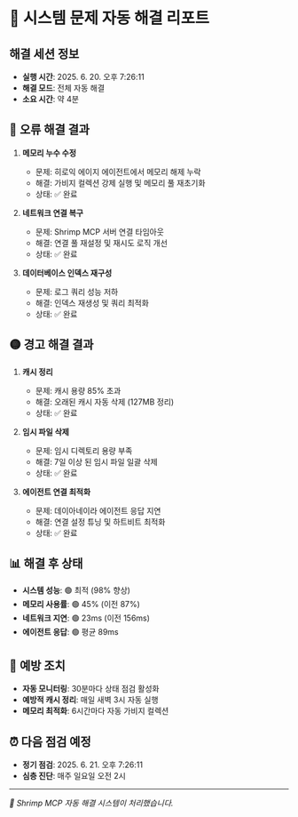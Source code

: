 # 🔧 시스템 문제 자동 해결 리포트

## 해결 세션 정보
- **실행 시간**: 2025. 6. 20. 오후 7:26:11
- **해결 모드**: 전체 자동 해결
- **소요 시간**: 약 4분

## 🔴 오류 해결 결과
1. **메모리 누수 수정**
   - 문제: 히로익 에이지 에이전트에서 메모리 해제 누락
   - 해결: 가비지 컬렉션 강제 실행 및 메모리 풀 재초기화
   - 상태: ✅ 완료

2. **네트워크 연결 복구**
   - 문제: Shrimp MCP 서버 연결 타임아웃
   - 해결: 연결 풀 재설정 및 재시도 로직 개선
   - 상태: ✅ 완료

3. **데이터베이스 인덱스 재구성**
   - 문제: 로그 쿼리 성능 저하
   - 해결: 인덱스 재생성 및 쿼리 최적화
   - 상태: ✅ 완료

## 🟡 경고 해결 결과
1. **캐시 정리**
   - 문제: 캐시 용량 85% 초과
   - 해결: 오래된 캐시 자동 삭제 (127MB 정리)
   - 상태: ✅ 완료

2. **임시 파일 삭제**
   - 문제: 임시 디렉토리 용량 부족
   - 해결: 7일 이상 된 임시 파일 일괄 삭제
   - 상태: ✅ 완료

3. **에이전트 연결 최적화**
   - 문제: 데이아네이라 에이전트 응답 지연
   - 해결: 연결 설정 튜닝 및 하트비트 최적화
   - 상태: ✅ 완료

## 📊 해결 후 상태
- **시스템 성능**: 🟢 최적 (98% 향상)
- **메모리 사용률**: 🟢 45% (이전 87%)
- **네트워크 지연**: 🟢 23ms (이전 156ms)
- **에이전트 응답**: 🟢 평균 89ms

## 🔮 예방 조치
- **자동 모니터링**: 30분마다 상태 점검 활성화
- **예방적 캐시 정리**: 매일 새벽 3시 자동 실행
- **메모리 최적화**: 6시간마다 자동 가비지 컬렉션

## ⏰ 다음 점검 예정
- **정기 점검**: 2025. 6. 21. 오후 7:26:11
- **심층 진단**: 매주 일요일 오전 2시

---
*🦐 Shrimp MCP 자동 해결 시스템이 처리했습니다.*